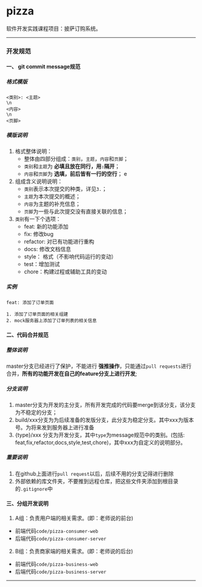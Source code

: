 # pizza

软件开发实践课程项目：披萨订购系统。

---
### 开发规范 
#### 一、 git commit message规范 
##### 格式模版
```
<类别>: <主题>
\n
<内容>
\n
<页脚>
```
##### 模版说明
1. 格式整体说明：
    - 整体由四部分组成：`类别`，`主题`，`内容`和`页脚`；
    - `类别`和`主题`为 __必填且放在同行，用`:`隔开__；
    - `内容`和`页脚`为 __选填，前后皆有一行的空行__；
e
2. 组成含义说明说明：
    - `类别`表示本次提交的种类，详见`3.`；
    - `主题`为本次提交的概述；
    - `内容`为主题的补充信息；
    - `页脚`为一些与此次提交没有直接关联的信息；
3. `类别`有一下个选项：
    - feat: 新的功能添加
    - fix: 修改bug
    - refactor: 对已有功能进行重构
    - docs: 修改文档信息
    - style： 格式（不影响代码运行的变动）
    - test：增加测试
    - chore：构建过程或辅助工具的变动

##### 实例
```
feat: 添加了订单页面

1. 添加了订单页面的相关组建
2. mock服务器上添加了订单列表的相关信息

```

#### 二、代码合并规范
##### 整体说明
master分支已经进行了保护，不能进行 __强推操作__，只能通过```pull requests```进行合并，__所有的功能开发在自己的feature分支上进行开发__;

##### 分支说明
1. master分支为开发的主分支，所有开发完成的代码要merge到该分支，该分支为不稳定的分支；
2. build/xxx分支为为后续准备的发版分支，此分支为稳定分支。其中xxx为版本号。为将来发到服务器上进行准备
3. {type}/xxx 分支为开发分支，其中`type`为message规范中的类别。(包括: feat,fix,refactor,docs,style,test,chore)，其中xxx为自定义的说明部分。

##### 重要说明
1. 在github上面进行```pull request```以后，后续不用的分支记得进行删除
2. 外部依赖的库文件夹，不要推到远程仓库，把这些文件夹添加到根目录的```.gitignore```中

#### 三、分组开发说明

1. A组：负责用户端的相关需求。(即：老师说的前台)
  - 前端代码`code/pizza-consumer-web`
  - 后端代码`code/pizza-consumer-server`
2. B组：负责商家端的相关需求。(即：老师说的后台)
  - 前端代码`code/pizza-business-web`
  - 后端代码`code/pizza-business-server`
---
